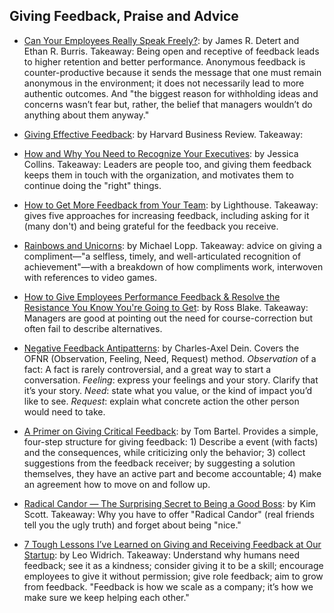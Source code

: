 ## Giving Feedback, Praise and Advice

- [Can Your Employees Really Speak Freely?](https://hbr.org/2016/01/can-your-employees-really-speak-freely): by James R. Detert and Ethan R. Burris. Takeaway: Being open and receptive of feedback leads to higher retention and better performance. Anonymous feedback is counter-productive because it sends the message that one must remain anonymous in the environment; it does not necessarily lead to more authentic outcomes. And "the biggest reason for withholding ideas and concerns wasn’t fear but, rather, the belief that managers wouldn’t do anything about them anyway."

- [Giving Effective Feedback](https://hbr.org/product/giving-effective-feedback-hbr-20-minute-manager-series/13999E-KND-ENG): by Harvard Business Review. Takeaway: 

- [How and Why You Need to Recognize Your Executives](http://blog.bonus.ly/how-and-why-you-need-to-recognize-your-executives?utm_content=56841793&utm_medium=social&utm_source=twitter): by Jessica Collins. Takeaway: Leaders are people too, and giving them feedback keeps them in touch with the organization, and motivates them to continue doing the "right" things.

- [How to Get More Feedback from Your Team](https://getlighthouse.com/blog/get-more-feedback-team): by Lighthouse. Takeaway: gives five approaches for increasing feedback, including asking for it (many don't) and being grateful for the feedback you receive.

- [Rainbows and Unicorns](http://randsinrepose.com/archives/rainbows-and-unicorns): by Michael Lopp. Takeaway: advice on giving a compliment—"a selfless, timely, and well-articulated recognition of achievement"—with a breakdown of how compliments work, interwoven with references to video games.

- [How to Give Employees Performance Feedback & Resolve the Resistance You Know You're Going to Get](https://www.amazon.com/Employees-Performance-Feedback-Resolve-Resistance-ebook/dp/B00B7MWZIK/ref=sr_1_1?ie=UTF8&qid=1457551985&sr=8-1&keywords=ross+blake+feedback): by Ross Blake. Takeaway: Managers are good at pointing out the need for course-correction but often fail to describe alternatives.

- [Negative Feedback Antipatterns](http://blog.d3in.org/post/153942984306/negative-feedback-antipatterns): by Charles-Axel Dein. Covers the OFNR (Observation, Feeling, Need, Request) method. *Observation* of a fact: A fact is rarely controversial, and a great way to start a conversation. *Feeling*: express your feelings and your story. Clarify that it’s your story. *Need*: state what you value, or the kind of impact you’d like to see. *Request*: explain what concrete action the other person would need to take.

- [A Primer on Giving Critical Feedback](https://www.tombartel.de/blog/a-primer-on-giving-critical-feedback): by Tom Bartel. Provides a simple, four-step structure for giving feedback: 1) Describe a event (with facts) and the consequences, while criticizing only the behavior; 3) collect suggestions from the feedback receiver; by suggesting a solution themselves, they have an active part and become accountable; 4) make an agreement how to move on and follow up.

- [Radical Candor — The Surprising Secret to Being a Good Boss](http://firstround.com/review/radical-candor-the-surprising-secret-to-being-a-good-boss): by Kim Scott. Takeaway: Why you have to offer "Radical Candor" (real friends tell you the ugly truth) and forget about being "nice."

- [7 Tough Lessons I’ve Learned on Giving and Receiving Feedback at Our Startup](https://open.buffer.com/feedback): by Leo Widrich. Takeaway: Understand why humans need feedback; see it as a kindness; consider giving it to be a skill; encourage employees to give it without permission; give role feedback; aim to grow from feedback. "Feedback is how we scale as a company; it’s how we make sure we keep helping each other."
